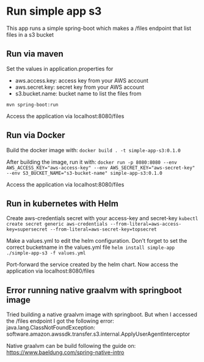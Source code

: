 # Run simple app s3
This app runs a simple spring-boot which makes a /files endpoint that list files in a s3 bucket
## Run via maven
Set the values in application.properties for
* aws.access.key: access key from your AWS account
* aws.secret.key: secret key from your AWS account
* s3.bucket.name: bucket name to list the files from

`mvn spring-boot:run`

Access the application via localhost:8080/files
## Run via Docker
Build the docker image with:
`docker build . -t simple-app-s3:0.1.0`

After building the image, run it with:
`docker run -p 8080:8080 --env AWS_ACCESS_KEY="aws-access-key" --env AWS_SECRET_KEY="aws-secret-key" --env S3_BUCKET_NAME="s3-bucket-name" simple-app-s3:0.1.0`

Access the application via localhost:8080/files

## Run in kubernetes with Helm
Create aws-credentials secret with your access-key and secret-key
`kubectl create secret generic aws-credentials --from-literal=aws-access-key=supersecret --from-literal=aws-secret-key=topsecret`

Make a values.yml to edit the helm configuration. Don't forget to set the correct bucketname in the values.yml file
`helm install simple-app ./simple-app-s3 -f values.yml`

Port-forward the service created by the helm chart.
Now access the application via localhost:8080/files
## Error running native graalvm with springboot image
Tried building a native graalvm image with springboot. But when I accessed the /files endpoint I got the following error:
java.lang.ClassNotFoundException: software.amazon.awssdk.transfer.s3.internal.ApplyUserAgentInterceptor

Native graalvm can be build following the guide on: https://www.baeldung.com/spring-native-intro
